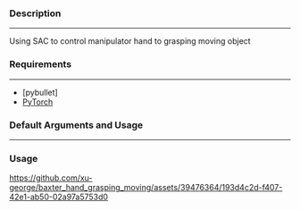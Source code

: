 ### Description
------------
Using SAC to control manipulator hand to grasping moving object

### Requirements
------------
*   [pybullet]
*   [PyTorch](http://pytorch.org/)

### Default Arguments and Usage
------------
### Usage




https://github.com/xu-george/baxter_hand_grasping_moving/assets/39476364/193d4c2d-f407-42e1-ab50-02a97a5753d0

